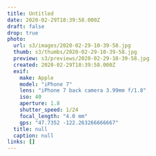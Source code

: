 ```yaml
---
title: Untitled
date: 2020-02-29T18:39:58.000Z
draft: false
drop: true
photo:
  url: s3/images/2020-02-29-10-39-58.jpg
  thumb: s3/thumbs/2020-02-29-10-39-58.jpg
  preview: s3/previews/2020-02-29-10-39-58.jpg
  created: 2020-02-29T18:39:58.000Z
  exif:
    make: Apple
    model: "iPhone 7"
    lens: "iPhone 7 back camera 3.99mm f/1.8"
    iso: 40
    aperture: 1.8
    shutter_speed: 1/24
    focal_length: "4.0 mm"
    gps: "47.7352 -122.263266666667"
  title: null
  caption: null
links: []
---
```

